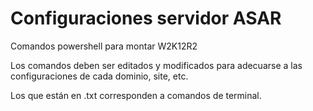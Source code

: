 # Configuraciones servidor ASAR
Comandos powershell para montar W2K12R2

Los comandos deben ser editados y modificados para adecuarse a las configuraciones de cada dominio, site, etc.

Los que están en .txt corresponden a comandos de terminal.
